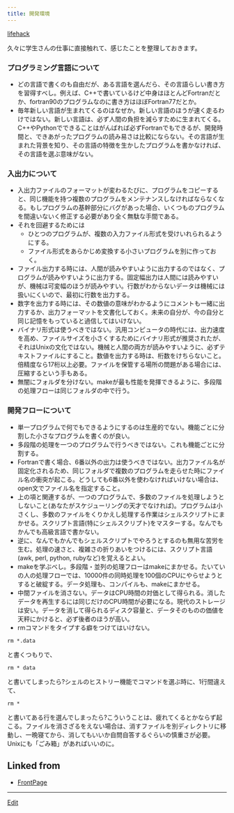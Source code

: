 ```yaml
---
title: 開発環境
---
```

[lifehack](/lifehack)

久々に学生さんの仕事に直接触れて、感じたことを整理しておきます。


### プログラミング言語について

* どの言語で書くのも自由だが、ある言語を選んだら、その言語らしい書き方を習得すべし。例えば、C++で書いているけど中身はほとんどFortranだとか、fortran90のプログラムなのに書き方はほぼFortran77だとか。
* 毎年新しい言語が生まれてくるのはなぜか。新しい言語のほうが速く走るわけではない。新しい言語は、必ず人間の負担を減らすために生まれてくる。C++やPythonでできることはがんばれば必ずFortranでもできるが、開発時間と、できあがったプログラムの読み易さは比較にならない。その言語が生まれた背景を知り、その言語の特徴を生かしたプログラムを書かなければ、その言語を選ぶ意味がない。

### 入出力について

* 入出力ファイルのフォーマットが変わるたびに、プログラムをコピーすると、同じ機能を持つ複数のプログラムをメンテナンスしなければならなくなる。もしプログラムの基幹部分にバグがあった場合、いくつものプログラムを間違いないく修正する必要があり全く無駄な手間である。
* それを回避するためには
   * ひとつのプログラムが、複数の入力ファイル形式を受けいれられるようにする。
   * ファイル形式をあらかじめ変換する小さいプログラムを別に作っておく。
* ファイル出力する時には、人間が読みやすいように出力するのではなく、プログラムが読みやすいように出力する。固定幅出力は人間には読みやすいが、機械は可変幅のほうが読みやすい。行数がわからないデータは機械には扱いにくいので、最初に行数を出力する。
* 数字を出力する時には、その数値の意味がわかるようにコメントも一緒に出力するか、出力フォーマットを文書化しておく。未来の自分が、今の自分と同じ記憶をもっていると過信してはいけない。
* バイナリ形式は使うべきではない。汎用コンピュータの時代には、出力速度を高め、ファイルサイズを小さくするためにバイナリ形式が推奨されたが、それはUnixの文化ではない。機械と人間の両方が読みやすいように、必ずテキストファイルにすること。数値を出力する時は、桁数をけちらないこと。倍精度なら17桁以上必要。ファイルを保管する場所の問題がある場合には、圧縮するという手もある。
* 無闇にフォルダを分けない。makeが最も性能を発揮できるように、多段階の処理フローは同じフォルダの中で行う。

### 開発フローについて

* 単一プログラムで何でもできるようにするのは生産的でない。機能ごとに分割した小さなプログラムを書くのが良い。
* 多段階の処理を一つのプログラムで行うべきではない。これも機能ごとに分割する。
* Fortranで書く場合、6番以外の出力は使うべきではない。出力ファイル名が固定化されるため、同じフォルダで複数のプログラムを走らせた時にファイル名の衝突が起こる。どうしても6番以外を使わなければいけない場合は、open文でファイル名を指定すること。
* 上の項と関連するが、一つのプログラムで、多数のファイルを処理しようとしないこと(あなたがスケジューリングの天才でなければ)。プログラムは小さくし、多数のファイルをくりかえし処理する作業はシェルスクリプトにまかせる。スクリプト言語(特にシェルスクリプト)をマスターする。なんでもかんでも高級言語で書かない。
* 逆に、なんでもかんでもシェルスクリプトでやろうとするのも無用な苦労を生む。処理の速さと、複雑さの折りあいをつけるには、スクリプト言語(awk, perl, python, rubyなど)を覚えるとよい。
* makeを学ぶべし。多段階・並列の処理フローはmakeにまかせる。たいていの人の処理フローでは、10000件の同時処理を100個のCPUにやらせようとすると破綻する。データ処理も、コンパイルも、makeにまかせる。
* 中間ファイルを消さない。データはCPU時間の対価として得られる。消したデータを再生するには同じだけのCPU時間が必要になる。現代のストレージは安い。データを消して得られるディスク容量と、データそのものの価値を天秤にかけると、必ず後者のほうが高い。
* rmコマンドをタイプする癖をつけてはいけない。
```
rm *.data
```
と書くつもりで、

```
rm * data
```
と書いてしまったら?シェルのヒストリー機能でコマンドを選ぶ時に、1行間違えて、

```
rm *
```
と書いてある行を選んでしまったら?こういうことは、疲れてくるとかならず起こる。ファイルを消さざるをえない場合は、消すファイルを別ディレクトリに移動し、一晩寝てから、消してもいいか自問自答するぐらいの慎重さが必要。Unixにも「ごみ箱」があればいいのに。

## Linked from

* [FrontPage](/FrontPage)


----
[Edit](https://github.com/vitroid/vitroid.github.io/edit/master/MD/開発環境.md)

